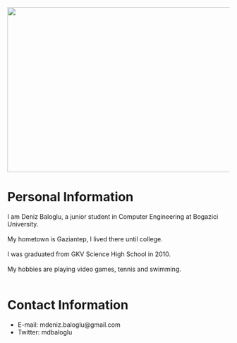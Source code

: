 <img src='https://fbcdn-sphotos-f-a.akamaihd.net/hphotos-ak-prn2/t1/1381857_10151903615397692_1051371982_n.jpg' height='374' width='561'>
<h1>Personal Information</h1>

I am Deniz Baloglu, a junior student in Computer Engineering at Bogazici University.<br>
<br>
My hometown is Gaziantep, I lived there until college.<br>
<br>
I was graduated from GKV Science High School in 2010.<br>
<br>
My hobbies are playing video games, tennis and swimming.<br>
<br>
<h1>Contact Information</h1>
<ul><li>E-mail: mdeniz.baloglu@gmail.com<br>
</li><li>Twitter: mdbaloglu